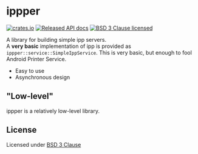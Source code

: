 # ippper

[![crates.io](https://img.shields.io/crates/v/ippper.svg)](https://crates.io/crates/ippper)
[![Released API docs](https://docs.rs/ippper/badge.svg)](https://docs.rs/ippper)
[![BSD 3 Clause licensed](https://img.shields.io/badge/license-BSD%203%20Clause-blue)](./LICENSE.md)

A library for building simple ipp servers.  
A **very basic** implementation of ipp is provided as `ippper::service::SimpleIppService`. This is very basic, but enough to fool Android Printer Service.

- Easy to use
- Asynchronous design

## "Low-level"
ippper is a relatively low-level library.

## License
Licensed under [BSD 3 Clause](./LICENSE.md)